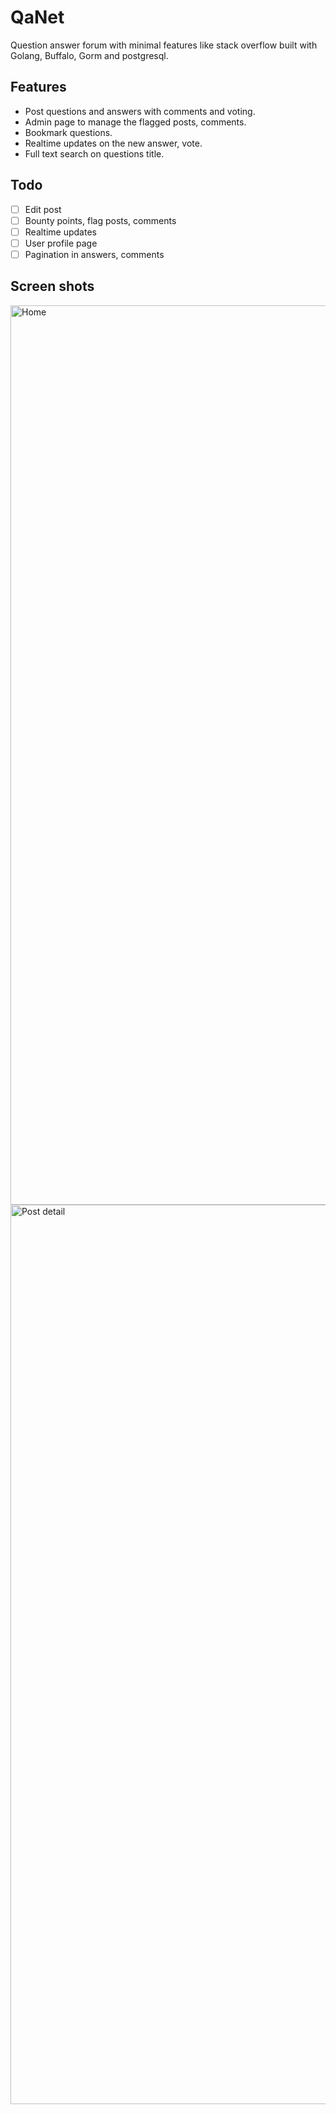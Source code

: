 # QaNet

Question answer forum with minimal features like stack overflow built with Golang, Buffalo, Gorm and postgresql.

## Features

- Post questions and answers with comments and voting.
- Admin page to manage the flagged posts, comments.
- Bookmark questions.
- Realtime updates on the new answer, vote.
- Full text search on questions title.

## Todo

- [ ] Edit post
- [ ] Bounty points, flag posts, comments
- [ ] Realtime updates
- [ ] User profile page
- [ ] Pagination in answers, comments

## Screen shots


<img width="1439" alt="Home" src="https://user-images.githubusercontent.com/11159061/66020739-be312600-e505-11e9-98c0-4dca7937fc40.png">



<img width="1439" alt="Post detail" src="https://user-images.githubusercontent.com/11159061/66020740-be312600-e505-11e9-899b-de43e7460584.png">
